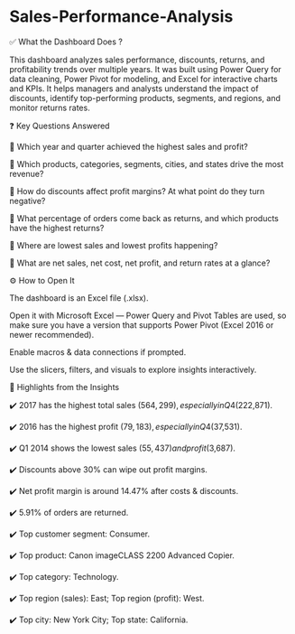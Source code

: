 # Sales-Performance-Analysis

✅ What the Dashboard Does ?

This dashboard analyzes sales performance, discounts, returns, and profitability trends over multiple years.
It was built using Power Query for data cleaning, Power Pivot for modeling, and Excel for interactive charts and KPIs.
It helps managers and analysts understand the impact of discounts, identify top-performing products, segments, and regions, and monitor returns rates.

❓ Key Questions Answered

📌 Which year and quarter achieved the highest sales and profit?

📌 Which products, categories, segments, cities, and states drive the most revenue?

📌 How do discounts affect profit margins? At what point do they turn negative?

📌 What percentage of orders come back as returns, and which products have the highest returns?

📌 Where are lowest sales and lowest profits happening?

📌 What are net sales, net cost, net profit, and return rates at a glance?

⚙️ How to Open It

The dashboard is an Excel file (.xlsx).

Open it with Microsoft Excel — Power Query and Pivot Tables are used, so make sure you have a version that supports Power Pivot (Excel 2016 or newer recommended).

Enable macros & data connections if prompted.

Use the slicers, filters, and visuals to explore insights interactively.

📌 Highlights from the Insights

✔️ 2017 has the highest total sales ($564,299), especially in Q4 ($222,871).

✔️ 2016 has the highest profit ($79,183), especially in Q4 ($37,531).

✔️ Q1 2014 shows the lowest sales ($55,437) and profit ($3,687).

✔️ Discounts above 30% can wipe out profit margins.

✔️ Net profit margin is around 14.47% after costs & discounts.

✔️ 5.91% of orders are returned.

✔️ Top customer segment: Consumer.

✔️ Top product: Canon imageCLASS 2200 Advanced Copier.

✔️ Top category: Technology.

✔️ Top region (sales): East; Top region (profit): West.

✔️ Top city: New York City; Top state: California.



